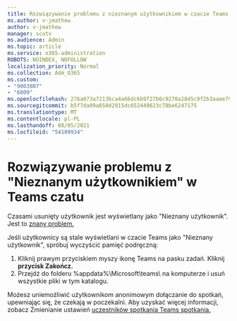 ```yaml
---
title: Rozwiązywanie problemu z nieznanym użytkownikiem w czacie Teams wiadomości
ms.author: v-jmathew
author: v-jmathew
manager: scotv
ms.audience: Admin
ms.topic: article
ms.service: o365-administration
ROBOTS: NOINDEX, NOFOLLOW
localization_priority: Normal
ms.collection: Adm_O365
ms.custom:
- "9003807"
- "6809"
ms.openlocfilehash: 276a073a7213bca4a66dc6b9f27b6c9270a2845c9f2b3aaee791ce28f17e9a75
ms.sourcegitcommit: b5f7da89a650d2915dc652449623c78be6247175
ms.translationtype: MT
ms.contentlocale: pl-PL
ms.lasthandoff: 08/05/2021
ms.locfileid: "54109934"
---
```

# <a name="resolving-issue-with-unknown-user-in-teams-chat"></a>Rozwiązywanie problemu z "Nieznanym użytkownikiem" w Teams czatu

Czasami usunięty użytkownik jest wyświetlany jako "Nieznany użytkownik". Jest to [znany problem.](https://docs.microsoft.com/microsoftteams/troubleshoot/known-issues/removed-user-appears-as-unknown)

Jeśli użytkownicy są stale wyświetlani w czacie Teams jako "Nieznany użytkownik", spróbuj wyczyścić pamięć podręczną:

1.  Kliknij prawym przyciskiem myszy ikonę Teams na pasku zadań. Kliknij **przycisk Zakończ.**
2.  Przejdź do folderu %appdata%\Microsoft\teams\ na komputerze i usuń wszystkie pliki w tym katalogu.

Możesz uniemożliwić użytkownikom anonimowym dołączanie do spotkań, upewniając się, że czekają w poczekalni. Aby uzyskać więcej informacji, zobacz Zmienianie ustawień [uczestników spotkania Teams spotkania.](https://support.microsoft.com/office/change-participant-settings-for-a-teams-meeting-53261366-dbd5-45f9-aae9-a70e6354f88e)
